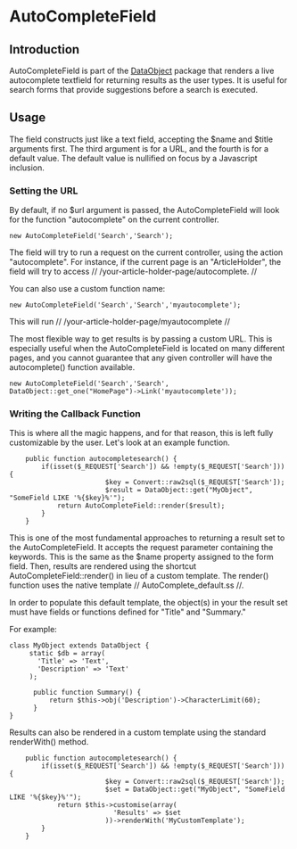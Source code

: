 # AutoCompleteField
## Introduction

AutoCompleteField is part of the [DataObject](http://api.silverstripe.org/trunk/sapphire/model/DataObject.html) package that renders a live autocomplete textfield for returning results as the user types. It is useful for search forms that provide suggestions before a search is executed.

## Usage

The field constructs just like a text field, accepting the $name and $title arguments first. The third argument is for a URL, and the fourth is for a default value. The default value is nullified on focus by a Javascript inclusion.
### Setting the URL

By default, if no $url argument is passed, the AutoCompleteField will look for the function "autocomplete" on the current controller.

~~~ {php}
new AutoCompleteField('Search','Search');
~~~

The field will try to run a request on the current controller, using the action "autocomplete". For instance, if the current page is an "ArticleHolder", the field will try to access // /your-article-holder-page/autocomplete. //

You can also use a custom function name:

~~~ {php}
new AutoCompleteField('Search','Search','myautocomplete');
~~~

This will run // /your-article-holder-page/myautocomplete //

The most flexible way to get results is by passing a custom URL. This is especially useful when the AutoCompleteField is located on many different pages, and you cannot guarantee that any given controller will have the autocomplete() function available.

~~~ {php}
new AutoCompleteField('Search','Search', DataObject::get_one("HomePage")->Link('myautocomplete'));
~~~



### Writing the Callback Function

This is where all the magic happens, and for that reason, this is left fully customizable by the user. Let's look at an example function.

~~~ {php}
	public function autocompletesearch() {
		if(isset($_REQUEST['Search']) && !empty($_REQUEST['Search'])) {
                        $key = Convert::raw2sql($_REQUEST['Search']);
                        $result = DataObject::get("MyObject", "SomeField LIKE '%{$key}%'");
			return AutoCompleteField::render($result);
		}
	}

~~~

This is one of the most fundamental approaches to returning a result set to the AutoCompleteField. It accepts the request parameter containing the keywords. This is the same as the $name property assigned to the form field. Then, results are rendered using the shortcut AutoCompleteField::render() in lieu of a custom template. The render() function uses the native template // AutoComplete_default.ss //. 

In order to populate this default template, the object(s) in your the result set must have fields or functions defined for "Title" and "Summary."

For example:

~~~ {php}
class MyObject extends DataObject {
     static $db = array(
       'Title' => 'Text',
       'Description' => 'Text'
     );

      public function Summary() {
          return $this->obj('Description')->CharacterLimit(60);
      }
}

~~~

Results can also be rendered in a custom template using the standard renderWith() method.


~~~ {php}
	public function autocompletesearch() {
		if(isset($_REQUEST['Search']) && !empty($_REQUEST['Search'])) {
                        $key = Convert::raw2sql($_REQUEST['Search']);
                        $set = DataObject::get("MyObject", "SomeField LIKE '%{$key}%'");
			return $this->customise(array(
                          'Results' => $set
                        ))->renderWith('MyCustomTemplate');
		}
	}

~~~
